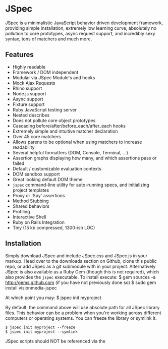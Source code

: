 
# JSpec

JSpec is a minimalistic JavaScript behavior driven development framework,
providing simple installation, extremely low learning curve, absolutely no pollution
to core prototypes, async request support, and incredibly sexy syntax, tons of matchers
and much more.

## Features

* Highly readable
* Framework / DOM independent
* Modular via JSpec Module's and hooks
* Mock Ajax Requests
* Rhino support
* Node.js support
* Async support
* Fixture support
* Ruby JavaScript testing server
* Nested describes
* Does not pollute core object prototypes
* Cascading before/after/before_each/after_each hooks
* Extremely simple and intuitive matcher declaration
* Over 45 core matchers
* Allows parens to be optional when using matchers to increase readability
* Several helpful formatters (DOM, Console, Terminal, ...)
* Assertion graphs displaying how many, and which assertions pass or failed
* Default / customizable evaluation contexts
* DOM sandbox support
* Great looking default DOM theme
* `jspec` command-line utility for auto-running specs, and initializing project templates
* Proxy or 'Spy' assertions 
* Method Stubbing
* Shared behaviors
* Profiling
* Interactive Shell
* Ruby on Rails Integration
* Tiny (15 kb compressed, 1300-ish LOC)

## Installation

Simply download JSpec and include JSpec.css and JSpec.js in your markup.
Head over to the downloads section on Github, clone this public repo, or 
add JSpec as a git submodule with in your project. Alternatively JSpec is
also available as a Ruby Gem (though this is not required), which also 
provides the `jspec` executable. To install execute:
    $ gem sources -a http://gems.github.com    (if you have not previously done so)
    $ sudo gem install visionmedia-jspec 

At which point you may:
    $ jspec init myproject

By default, the command above will use absolute path for all JSpec library files.
This behavior can be a problem when you're working across different computers or
operating systems. You can freeze the library or symlink it.

    $ jspec init myproject --freeze
    $ jspec init myproject --symlink

JSpec scripts should NOT be referenced via the <script> tag, they should be
loaded using the exec method (unless you are using the grammar-less alternative).
Below is an example:

    ...
    <script>
      function runSuites() {
        JSpec
        .exec('spec.core.js')
        .exec('spec.jquery.js')
        .run({ failuresOnly : true })
        .report()
      }
    </script>
    <body onLoad="runSuites()">
    ...

You may optionally want to use sources in the /pkg directory
for your project, since it includes compressed alternatives generated
each release.

## Example

    describe 'ShoppingCart'
      before_each
        cart = new ShoppingCart
      end
      
      describe 'addProducts'
        it 'should add several products'
          cart.addProduct('cookie')
          cart.addProduct('icecream')
          cart.should.have 2, 'products'
        end
      end
    
      describe 'checkout'
        it 'should throw an error when checking out with no products'
          -{ cart.clear().checkout() }.should.throw_error EmptyCart
        end
      end
    end

## Grammar-less Example

JSpec's grammar is optional, you may also use the equivalent grammar-less
alternative below using pure JavaScript (when using the JSpec grammar you
may also use grammar-less assertions):

    JSpec.describe('ShoppingCart', function(){
      before_each(function{
        cart = new ShoppingCart
      })
   
      describe('addProducts', function(){
        it ('should add several products', function(){
          cart.addProducts('cookie')
          cart.addProducts('icecream')
          expect(cart).to(have, 2, 'products')
        })
      })
   
      describe('checkout', function(){
        it ('should throw an error when checking out with no products', function(){
          expect(function(){ cart.clear().checkout() }).to(throw_error, EmptyCart)
        })
      })
    }) 

## Options

You may alter the way JSpec operates by assigning options via the
JSpec.options hash, by passing string-based option values via the 
query string, or passing a hash to run(). For example 
JSpec.options.failuresOnly = true, and ?failuresOnly=1 will both work.

* profile       {bool} when enabled, uses console.time() in order to display performance information in your console log as specs are completed. (DOM, Console)
* failuresOnly {bool} displays only failing specs, making them quick to discover and fix (DOM, Terminal, Server)
* reportToId   {string} an element id to report to when using the DOM formatter (DOM)
* verbose      {bool} verbose server output, defaults to false (Server)
  
## Matchers

  * Core
  
    - equal, be          ##=
    - be_a, be_an        have constructor of x
    - be_an_instance_of  instanceof x
    - be_at_least        >=
    - be_at_most         <=
    - be_null            ## null
    - be_empty           length < 0 or {}
    - be_true            ## true
    - be_false           ## false
    - be_type            be type of x
    - be_greater_than    >
    - be_less_than       <
    - be_undefined       check if variable passed is undefined
    - throw_error        should throw an error, optionally supply the error string or regexp for message comparison
    - have               object should have n of property (person.should.have(2, 'pets'))
    - have_at_least      object should have at least n of property
    - have_at_most       object should have a maximum n of property
    - have_within        object should have within n..n of property (person.should.have_within(1..3, 'pets')
    - have_length        length of n
    - have_prop          object should have property x, optionally supplying an expected value
    - have_property      strict version of have_prop
    - be_within          checks if n is within the range passed
    - include            include substring, array element, or hash key
    - match              string should match regexp x
    - respond_to         property x should be a function
    - eql                matches simple literals (strings, numbers) with ## 
                         However composites like arrays or 'hashes' are recursively matched,
                         meaning that [1, 2, [3]].should_eql([1, 2, [3]]) will be true.
  
  * jQuery
  
    - have_tag, have_one    have exactly one tag   
    - have_tags, have_many  have more than one tag
    - have_child            have exactly one child
    - have_children         have more than one child
    - have_text             have plain text
    - have_attr             have an attribute, with optional value
    - have_type
    - have_id
    - have_title
    - have_alt
    - have_href
    - have_rel
    - have_rev
    - have_name
    - have_target
    - have_value     
    - have_class
    - have_classes
    - be_visible
    - be_hidden
    - be_enabled
    - be_disabled
    - be_selected
    - be_checked
  
## Async Support With Mock Timers

The javascript mock timers library is available at http://github.com/visionmedia/js-mock-timers
although it is already bundled with JSpec at lib/jspec.timers.js

Timers return ids and may be passed to clearInterval(), however
they do not execute in threads, they must be manually scheduled and
controlled via the tick() function.

    setTimeout(function(){
      alert('Wahoo!')
    }, 400)
    
    tick(200) // Nothing happens
    tick(400) // Wahoo!
    
setInterval() works as expected, although it persists, where as setTimeout() 
is destroyed after a single call. As conveyed by the last tick() call below,
a large increment in milliseconds may cause the callbacks to be called several times
to 'catch up'.

    progress = ''
    var id = setInterval(function(){
      progress += '.'
    }, 100)
    
    tick(50),  print(progress) // ''
    tick(50),  print(progress) // '.'
    tick(100), print(progress) // '..'
    tick(100), print(progress) // '...'
    tick(300), print(progress) // '......'
    
    clearInterval(id)
    
    tick(800) // Nothing happens
  
You may also reset at any time using resetTimers()

## Proxy Assertions

Proxy or 'Spy' assertions allow you to assert that a method is called n number
of times, with x arguments, returning x value. For example:

    person = { getPets : function(species){ return ['izzy'] }}
    person.should.receive('getPets', 'twice').with_args(an_instance_of(String))and_return(['izzy'])
    person.getPets('dog') // This will pass
    person.getPets()      // This will fail because we asked an instance of String

This is a useful mechanism for testing the behavior of your object, as well as
how other methods may interact with it. Below is another example:

    array = ['foo', 'bar']
    array.should.receive('toString').and_return('foo,bar')
    'array: ' + array // This line causes the spec to pass due to calling toString()

For more examples view spec/spec.matchers.js

## Method Stubbing

JSpec currently provides very simple stubbing support shown below:

    person = { toString : function(){ return '<Person>' } }
    stub(person, 'toString').and_return('Ive been stubbed!')
  
After each spec all stubs are restored to their original methods so
there is no reason to explicitly call destub(). To persist stubs, 
use a before_each hook:

    before_each
      stub(someObject, 'method').and_return({ some : thing })
    end

To destub a method simply call destub() at any time:

    destub(person, 'toString')
  
If you would like to whipe an object clear of stubs simply pass it
to destub() without an additional method argument:

    destub(person)
  
Alternatively both these utility functions may be called as methods
on any object when using the JSpec grammar:

    someObject.stub('method').and_return('whatever')
    // Converted to stub(someObject, 'method').and_return('whatever')

## Helpers

  * Core

    - an_instance_of                 used in conjunction with the 'receive' matcher
    - mockRequest, mock_request      mock a request (requires jspec.xhr.js)
    - unmockRequest, unmock_request  unmock requests (requests jspec.xhr.js)
                
  * jQuery      
                
    - sandbox     used to generate new DOM sandbox, using jQuery object
    - element     same as invoking jQuery, just reads better and no need to worry about $ collisions
    - elements    alias of element

## Shared Behaviors

JSpec's support for shared behaviors allows multiple suites or describe blocks to share
common functionality. For example an Admin, would inherit all specs of User:

    describe 'User'
      before
        User = function(name) { this.name = name }
        user = new User('joe')
      end
      
      it 'should have a name'
        user.should.have_property 'name'
      end
      
      describe 'Administrator'
        should_behave_like('User')
    
        before
          Admin = function(name) { this.name = name }
          Admin.prototype.may = function(perm){ return true }
          user = new Admin('tj')
        end
    
        it 'should have access to all permissions'
          user.may('edit pages').should.be_true
        end
      end
    end

NOTE: both User and Administrator's before hooks implement the 'user' variable

## Mock Ajax Requests

JSpec supports generic Ajax mocking which is usable with any JavaScript framework via 'jspec.xhr.js'. The
API is comprised of two functions, mockRequest() and unmockRequest(). unmockRequest() is
automatically called after each specification to restore the default functionality of XMLHttpRequest,
so it is uncommon to call unmockRequest() directly. Below is a jQuery example:

  it 'should mock requests'
    mockRequest().and_return('{ foo : "bar" }', 'application/json')
    $.getJSON('foo', function(response, statusText){
      response.foo.should.eql 'bar'
    })
  end

The mockRequest().and_return signature is as follows:

  mockRequest().and_return(<data>, [content-type], [response-status-code], [headers-hash])
  
At the moment mockRequest() itself does not accept any arguments, however in the future
this will be used to target specific uris for mocking.

NOTE: works with Rhino as well

## Hooks

Currently the following hooks are supported, and may be utilized any number of times as they
are simply pushed to a stack. So for instance you may have two before_each blocks within the same
scope, they will both run, but this can help keep your specs readable.

  * before       run once before the suite is executed
  * after        run once after the suite is executed
  * before_each  run before each specification
  * after_each   run after each specification

## Custom Contexts

Custom contexts can be applied to supply helper
methods or properties to all subsequent bodies (other hooks, or specs).

Keep in mind that when replacing the default context you will loose 
functionality provided by it, unless you manually merge it with your 
custom context.

To reset the context simply assign null to obtain the original context.

  ...
  before
    JSpec.context = { foo : 'bar' }
  end

  after
    JSpec.context = null
  end

  it 'will work ;)'
    foo.should_equal 'bar'
  end
  ...

## Async Support

Currently only jspec.jquery.js supports async requests. JSpec uses jQuery.ajaxSetup and sets all
requests to sync, which preserves execution order, and reports correctly.

  it 'should load mah cookies (textfile)'
    $.post('async', function(text){
      text.should_eql 'cookies!'
    })
  end

## Pre-processor

The pre-processing capability of JSpec is extremely powerful. Your JavaScript
code is not necessarily what it seems. For example when you seemingly invoke a
object's prototype like below:

  'foobar'.should.include 'bar'

First parens are added:

  'foobar'.should.include('bar')

Secondly the matcher invocation is converted to a non-polluting match() call:

  JSpec.match('foobar', 'should', 'include', 'bar')

This also means instead of:

  var object = { foo : 'bar' }
  object.should.include 'foo'

We can do:
 
  { foo : 'bar' }.should.include 'foo'

##= Closure Literal

These are equivalent:

  -{ throw 'test' }.should.throw_error
  function() { throw 'test' }.should.throw_error

##= Inclusive Range Literal

The following expands to the array of [1,2,3,4,5]

  n.should.be_within 1..5

## Formatters

To change a formatter simply alter the options hash like below, assigning
a new constructor, or pass it within the hash to run():

  JSpec.options.formatter = JSpec.formatters.Console

OR

	JSpec
	.exec('...')
	.run({ formatter : JSpec.formatters.Terminal })
	.report()
	
## Fixtures

The fixture() utility function may be used in order to load arbitrary file contents
for use with your specifications. JSpec will resolve fixture('data') in the following
manor:
  
  - 'data'
  - 'spec/data'
  - 'spec/fixtures/data'
  - 'spec/fixtures/data.html'

So if the file 'spec/fixtures/data.html' exists, we can simply use fixture('data'),
where as 'spec/fixtures/xml/data.xml' must be specified with fixture('xml/data.xml').

If you prefer not to store fixtures in the 'fixtures' directory you must be more specific
with the path supplied.

## Testing DOM Elements

When using jQuery testing DOM elements is very easy. Many may think they require specific
sandbox divs in their html, however you do not. Using the fixture support mentioned above
you may simply load some HTML, and use the 'elements()' utility which is an alias of jQuery:

  describe 'JSpec DOM testing'
    describe 'is so easy'
      before_each
        list = elements(fixture('users-list'))
        // or list = jQuery(fixture('users-list'))
        // or list = $(fixture('users-list'))
      end
      
      it 'should have users'
        list.should.have_tag 'ul'
      end
    end
  end
  
You may also use simple strings, since jQuery's constructor will convert them to DOM elements:

  describe 'Something'
    before_each
      html = elements('<p>Foo</p>')
      // or html = $('<p>Foo</p>') ...
    end
    
    it 'should do something'
      html.should.have_text 'Foo'
    end
  end

## Custom Matchers

First lets create a simple equality matcher. In the case below JSpec is smart enough to realize
this is simply a binary operator, and simply transforms this into 'actual ##= expected'

  JSpec.addMatchers({
    equal : '##='
  })

To alias a method to keep your specs readable you may alias them like below:

  JSpec.addMatchers({
    be : 'alias equal'
  })

  'foo'.should.equal 'foo'
  true.should.be true

Matchers with string bodies implicitly return the expression value.
The expanded version of the equal matcher would then be:

  JSpec.addMatchers({
    equal : 'actual ##= expected'
  })

Large matchers or those which require several parameters may wish
to utilize the hash method:

  JSpec.addMatchers({
    equal : { match : function(actual, expected){
      return actual ##= expected
    }}  
  })

To keep JSpec tiny, JSpec will default to generating failure messages
for you, how ever this can be explicitly defined:

  JSpec.addMatchers({
    equal : { 
      match : function(actual, expected){
        return actual ##= expected
      },
      message : function(actual, expected, negate) {
        return 'a message here'
      }
    }
  })
  
When defining matchers that are extremely similar in functionality, however
require different names, you may use a prefixed list of words like below which
defines be_disabled, be_selected, be_checked, and have_type, have_id, etc. Each
function must return the matcher body which will be used.

  JSpec.addMatchers({
    'be disabled selected checked' : function(attr) {
      return 'jQuery(actual).attr("' + attr + '")'
    },

    'have type id title alt href src sel rev name target' : function(attr) {
      return function(actual, value) {
        return value ? jQuery(actual).attr(attr) ## value:
                       jQuery(actual).attr(attr)
      }
    }
  })

## Extending Or Hooking Into JSpec

JSpec provides a hook architecture for extending or analyzing various
points in its execution, through the use of 'Modules'. For a Module
example view lib/jspec.jquery.js. 

The following methods or properties are utilized by JSpec:

  - name       : module name string
  - init       : called to initialize a module
  - formatters : hash of formatters merged with JSpec.formatters
  - utilities  : hash of utility functions merged with JSpec.defaultContext
  - matchers   : hash of matchers merged with JSpec's core matchers via JSpec.addMatchers()
  - DSLs       : hash of DSL methods; for example DSLs.snake contains before_each, after_each, etc.
                 Where as DSLs.camel may contain beforeEach, afterEach, etc.

Below is a list of hooks, descriptions, and valid return values which
may simply be implemented as module methods. beforeSuite, afterSuite, beforeSpec, and afterSpec have lower
precedence than before_each, after_each etc within the specs themselves, allowing them to override or undo
anything that has been done by a Module.

  - running(options)                 : started running JSpec with the options passed    : returning 'stop' will halt running
  - loading(file)                    : loading a file                                   : returning 'stop' will prevent loading
  - executing(file)                  : executing a file                                 : returning 'stop' will prevent execution 
  - posting(data, url)               : posting data to a url                            : returning 'stop' will prevent request
  - preprocessing(input)             : before input string is preprocessed              : return input string for next hook to preprocess
  - stubbing(object, method, result) : called when stubbing an object's method, and return value (result). : (no return value)
  - requiring(dependency, message)   : requiring a dependency                           : (no return value) 
  - beforeAssertion(assertion)       : before an assertion has been made                : (no return value)
  - afterAssertion(assertion)        : after an assertion has been made                 : (no return value)
  - addingMatcher(name, body)        : unprocessed matcher name and body                : (no return value)
  - addingSuite(suite)               : adding Suite instance to JSpec                   : (no return value)
  - beforeSuite(suite)               : before running of suite (describe block)         : (no return value)
  - afterSuite(suite)                : after running of suite  (describe block)         : (no return value)
  - beforeSpec(spec)                 : before running of spec  (it block)               : (no return value)
  - afterSpec(spec)                  : after running of spec   (it block)               : (no return value)
  - reporting(options)               : called before reporting                          : (no return value)
  - evaluatingBody(dsl, matchers, context, contents) : evaluating body contents, with the given context, matchers and dsl. : (no return value)
  
For example you may wish to proxy files which are being executed, simply implement the 
executing method like below. This example will stop execution of any file matching /matchers/.

  MyModule = {
    executing : function(file) {
      if (file.match(/matchers/))
        return 'stop'
    }
  }
  JSpec.include(MyModule)
  
Immutable values may also be passed to hooks using hookImmutable() internally. This allows
for simple numbers, strings, etc to be utilized or altered within a hook implementation. Below
is an example module which adds functionality to the JSpec grammar by converting SomeObject.stub('method')
to stub(SomeObject, 'method'):

  JSpec.include({
    preprocessing : function(input) {
      return input.replace(/(\w+)\.(stub|destub)\((.*?)\)$/gm, '$2($1, $3)')
    }
  })
  
## JSpec Command-line Utility

When installed as a Ruby Gem, the `jspec` executable will become available,
allowing you to initialize project templates quickly, as well as auto-testing
specifications when a file is altered.

Initialize JSpec-driven project template in directory 'myproject':
  $ jspec init myproject

Once within 'myproject' start testing by executing:
  $ jspec

For additional usage execute:
  $ jspec help

Or for specific usage:
  $ jspec help run

## Rhino

JSpec provides transparent support for Rhino, while using the Terminal formatter.
Simply create a JavaScript file with contents similar to below, and then execute
the command following it:

  load('lib/jspec.js')
  
  JSpec
  .exec('spec/spec.grammar.js')
  .exec('spec/spec.core.js')
  .run({ formatter : JSpec.formatters.Terminal, failuresOnly : true })
  .report()

Initialize project with:
  $ jspec init myproject 

Run with:
  $ jspec run --rhino

Or bind (automated testing):
  $ jspec --rhino 

## Server

The Ruby JavaScript testing server included with JSpec simply runs
the spec suites within each browser you specify, while reporting result
back to the terminal. It is essentially the same as using the DOM formatter
and auto-testing each browser, however results are centralized to the terminal,
removing the need to manually view each browser's output.

When utilizing the server if a file named spec/jspec.rb (or jspec/jspec.rb for rails)
is present, then it will be loaded before the server is started. This allows you to
add Sinatra routes, support additional Browsers, etc.

Run with all supported browsers:
  $ jspec run --server
  
Run with specific browsers:
  $ jspec run --browsers Safari,Firefox,Chrome,Explorer
  
Run with alternative browser names:
  $ jspec run --browsers safari,ff,chrome,ie
  
Browsers supported in core:
  Browser::Safari
  Browser::Chrome
  Browser::Opera
  Browser::Firefox
  Browser::IE
  
Supplied routes:
  /slow/NUMBER
  /status/NUMBER
  
For example $.get('/slow/4', function(){}) will take 4 seconds
to reply, where as $.get('/status/404', function(){}) will respond
with an 404 status code. Add additional Sinatra routes to the jspec.rb
file to add your own functionality.

## Interactive Shell

JSpec provides an interactive shell through Rhino, utilize with:

$ jspec shell

Or to specify additional files to load:

$ jspec shell lib/*.js

Or view additional shell help

$ jspec help shell

## Ruby on Rails

No additional gems are required for JSpec to work with rails, although 
http://github.com/bhauman/jspec-rails has been created by 'bhauman'. JSpec
supports Rails out of the box, simply execute:

  $ jspec init --rails
  
Then while still in the root directory of your Rails project, run the following
command which will bind to, and refresh your browsers automatically when any changes 
are made to ./public/javascripts/*.js or ./jspec/*.js

  $ jspec
  
Or just like regular JSpec applications, run once:

  $ jspec run
  
Or run via the terminal using Rhino:

  $ jspec run --rhino
  
## Support Browsers

Browsers below are supported and can be found in server/browsers.rb, however
your spec/server.rb file may support additional browsers.

* Safari
* Chrome
* Firefox
* Opera
* Internet Explorer
  
## Known Issues

* Tabs may cause a parse error. To prevent this use 'soft tabs' (setting in your IDE/Editor)
  or use JSpec's grammar-less alternative (mentioned above).
  
* The preprocessor is not (yet) capable of multiline conversions. For example the following is invalid
  
  object.stub('getContentsOfURL').and_return(function(url){
    return 'html'
  })
  
  In cases such as this, you may always revert to utilizing JSpec in a grammar-less form as follows:
  
  stub(object, 'getContentsOfURL').and_return(function(url){
    return 'html'
  })
  
## Additional JSpec Modules

* JSocka stubbing http://github.com/gisikw/jsocka/tree/master
  
## More Information

* IRC Channel irc://irc.freenode.net#jspec
* Featured article in JSMag: http://www.jsmag.com/main.issues.description/id=21/
* Syntax comparison with other frameworks http://gist.github.com/92283
* Get the TextMate bundle at https://github.com/visionmedia/jspec.tmbundle/tree
* For more information consult the JSpec source code documentation or visit http://visionmedia.github.com/jspec
* jQuery + HTML fixture example http://gist.github.com/147831

## Contributors

Many ideas and bug reports were contributed by
the following developers, thankyou for making
JSpec more enjoyable, and bug free ;)

* Lawrence Pit
* mpd@jesters-court.ne
* kevin.gisi@gmail.com
* enno84@gmx.net
* fnando

## License 

(The MIT License)

Copyright (c) 2008 - 2009 TJ Holowaychuk <tj@vision-media.ca>

Permission is hereby granted, free of charge, to any person obtaining
a copy of this software and associated documentation files (the
'Software'), to deal in the Software without restriction, including
without limitation the rights to use, copy, modify, merge, publish,
distribute, sublicense, and/or sell copies of the Software, and to
permit persons to whom the Software is furnished to do so, subject to
the following conditions:

The above copyright notice and this permission notice shall be
included in all copies or substantial portions of the Software.

THE SOFTWARE IS PROVIDED 'AS IS', WITHOUT WARRANTY OF ANY KIND,
EXPRESS OR IMPLIED, INCLUDING BUT NOT LIMITED TO THE WARRANTIES OF
MERCHANTABILITY, FITNESS FOR A PARTICULAR PURPOSE AND NONINFRINGEMENT.
IN NO EVENT SHALL THE AUTHORS OR COPYRIGHT HOLDERS BE LIABLE FOR ANY
CLAIM, DAMAGES OR OTHER LIABILITY, WHETHER IN AN ACTION OF CONTRACT,
TORT OR OTHERWISE, ARISING FROM, OUT OF OR IN CONNECTION WITH THE
SOFTWARE OR THE USE OR OTHER DEALINGS IN THE SOFTWARE.


